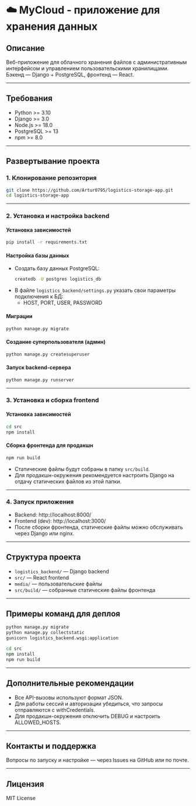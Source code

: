 # ☁️ MyCloud - приложение для хранения данных

## Описание

Веб-приложение для облачного хранения файлов с административным интерфейсом и управлением пользовательскими хранилищами.  
Бэкенд — Django + PostgreSQL, фронтенд — React.

---

## Требования

- Python >= 3.10
- Django >= 3.0
- Node.js >= 18.0
- PostgreSQL >= 13
- npm >= 8.0

---

## Развертывание проекта

### 1. Клонирование репозитория

```sh
git clone https://github.com/Artur0795/logistics-storage-app.git
cd logistics-storage-app
```

---

### 2. Установка и настройка backend

#### Установка зависимостей

```sh
pip install -r requirements.txt
```

#### Настройка базы данных

- Создать базу данных PostgreSQL:
  ```sh
  createdb -U postgres logistics_db
  ```
- В файле `logistics_backend/settings.py` указать свои параметры подключения к БД:
  - HOST, PORT, USER, PASSWORD

#### Миграции

```sh
python manage.py migrate
```

#### Создание суперпользователя (админ)

```sh
python manage.py createsuperuser
```

#### Запуск backend-сервера

```sh
python manage.py runserver
```

---

### 3. Установка и сборка frontend

#### Установка зависимостей

```sh
cd src
npm install
```

#### Сборка фронтенда для продакшн

```sh
npm run build
```

- Статические файлы будут собраны в папку `src/build`.
- Для продакшн-окружения рекомендуется настроить Django на отдачу статических файлов из этой папки.

---

### 4. Запуск приложения

- Backend: http://localhost:8000/
- Frontend (dev): http://localhost:3000/
- После сборки фронтенда, статические файлы можно обслуживать через Django или nginx.

---

## Структура проекта

- `logistics_backend/` — Django backend
- `src/` — React frontend
- `media/` — пользовательские файлы
- `src/build/` — собранные статические файлы фронтенда

---

## Примеры команд для деплоя

```sh
python manage.py migrate
python manage.py collectstatic
gunicorn logistics_backend.wsgi:application

cd src
npm install
npm run build
```

---

## Дополнительные рекомендации

- Все API-вызовы используют формат JSON.
- Для работы сессий и авторизации убедиться, что запросы отправляются с withCredentials.
- Для продакшн-окружения отключить DEBUG и настроить ALLOWED_HOSTS.

---

## Контакты и поддержка

Вопросы по запуску и настройке — через Issues на GitHub или по почте.

---

## Лицензия

MIT License